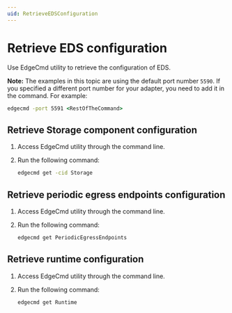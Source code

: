 ```yaml
---
uid: RetrieveEDSConfiguration
---
```


# Retrieve EDS configuration

Use EdgeCmd utility to retrieve the configuration of EDS.

**Note:** The examples in this topic are using the default port number `5590`. If you specified a different port number for your adapter, you need to add it in the command. For example:

```cmd
edgecmd -port 5591 <RestOfTheCommand>
```

## Retrieve Storage component configuration

1. Access EdgeCmd utility through the command line.
2. Run the following command:

    ```cmd
    edgecmd get -cid Storage
    ```

## Retrieve periodic egress endpoints configuration

<!-- MB 9/16: What is this cmd supposed to do? When I fire it off, I get an error message that the resource cannot be retrieved. -->

1. Access EdgeCmd utility through the command line.
2. Run the following command:

    ```cmd
    edgecmd get PeriodicEgressEndpoints
    ```

## Retrieve runtime configuration

<!-- MB 9/16: Same deal here--I get an error message that the resource cannot be retrieved. -->

1. Access EdgeCmd utility through the command line.
2. Run the following command:

    ```cmd
    edgecmd get Runtime
    ```
